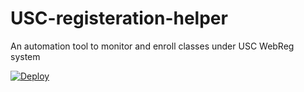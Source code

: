 # USC-registeration-helper
An automation tool to monitor and enroll classes under USC WebReg system

[![Deploy](https://www.herokucdn.com/deploy/button.svg)](https://heroku.com/deploy)
